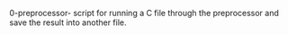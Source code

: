 0-preprocessor- script for running a C file through the preprocessor and save the result into another file.
